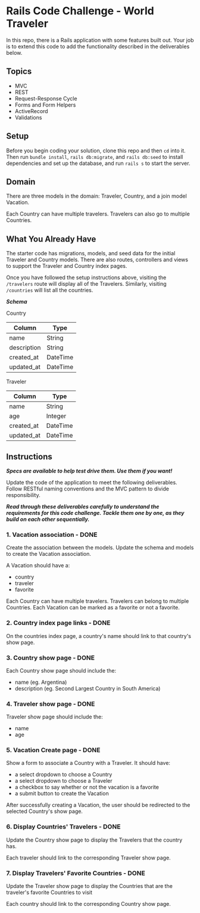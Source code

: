 # Rails Code Challenge - World Traveler

In this repo, there is a Rails application with some features built out. Your job is to extend this code to add the functionality described in the deliverables below.

## Topics

- MVC
- REST
- Request-Response Cycle
- Forms and Form Helpers
- ActiveRecord
- Validations

## Setup

Before you begin coding your solution, clone this repo and then `cd` into it. Then run `bundle install`, `rails db:migrate`, and `rails db:seed` to install dependencies and set up the database, and run `rails s` to start the server.

## Domain

There are three models in the domain: Traveler, Country, and a join model Vacation.

Each Country can have multiple travelers. Travelers can also go to multiple Countries.

## What You Already Have

The starter code has migrations, models, and seed data for the initial Traveler and Country models. There are also routes, controllers and views to support the Traveler and Country index pages.

Once you have followed the setup instructions above, visiting the `/travelers` route will display all of the Travelers. Similarly, visiting `/countries` will list all the countries.

***Schema***

Country

| Column | Type |
| ------------- | ------------- |
| name | String |
| description | String |
| created_at  | DateTime  |
| updated_at  | DateTime  |

Traveler

| Column | Type |
| ------------- | ------------- |
| name | String  |
| age | Integer  |
| created_at  | DateTime  |
| updated_at  | DateTime  |

## Instructions

***Specs are available to help test drive them. Use them if you want!***

Update the code of the application to meet the following deliverables. Follow RESTful naming conventions and the MVC pattern to divide responsibility.

***Read through these deliverables carefully to understand the requirements for this code challenge. Tackle them one by one, as they build on each other sequentially.***

### 1. Vacation association - DONE

Create the association between the models. Update the schema and models to create the Vacation association.

A Vacation should have a:

- country
- traveler
- favorite

Each Country can have multiple travelers. Travelers can belong to multiple Countries. Each Vacation can be marked as a favorite or not a favorite.

### 2. Country index page links - DONE

On the countries index page, a country's name should link to that country's show page.

### 3. Country show page - DONE

Each Country show page should include the:

- name (eg. Argentina)
- description (eg. Second Largest Country in South America)

### 4. Traveler show page - DONE

Traveler show page should include the:

- name
- age

### 5. Vacation Create page - DONE

Show a form to associate a Country with a Traveler. It should have:

- a select dropdown to choose a Country
- a select dropdown to choose a Traveler
- a checkbox to say whether or not the vacation is a favorite
- a submit button to create the Vacation

After successfully creating a Vacation, the user should be redirected to the selected Country's show page.

### 6. Display Countries' Travelers - DONE

Update the Country show page to display the Travelers that the country has.

Each traveler should link to the corresponding Traveler show page.

### 7. Display Travelers' Favorite Countries - DONE

Update the Traveler show page to display the Countries that are the traveler's favorite Countries to visit

Each country should link to the corresponding Country show page.